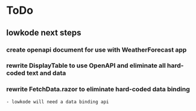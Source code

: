 ﻿# ToDo

## lowkode next steps

### create openapi document for use with WeatherForecast app

### rewrite DisplayTable to use OpenAPI and eliminate all hard-coded text and data

### rewrite FetchData.razor to eliminate hard-coded data binding
	- lowkode will need a data binding api